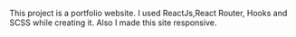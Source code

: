 This project is a portfolio website. I used ReactJs,React Router, Hooks and SCSS while creating it. Also I made this site responsive.
